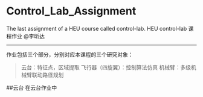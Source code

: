 # Control_Lab_Assignment
The last assignment of a HEU course called control-lab.
HEU control-lab 课程作业
@李昕达

----

作业包括三个部分，分别对应本课程的三个研究对象：
>云台：特征点，区域提取
>飞行器（四旋翼）：控制算法仿真
>机械臂：多级机械臂联动路径规划

##云台
在云台作业中